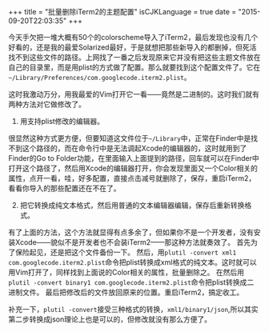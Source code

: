 +++
title  = "批量删除iTerm2的主题配置"
isCJKLanguage = true
date = "2015-09-20T22:03:35"
+++


今天手欠把一堆大概有50个的colorscheme导入了iTerm2，最后发现也没有几个好看的，还是我的最爱Solarized最好，于是就想把那些新导入的都删掉，但死活找不到这些文件的路径。上网找了一番之后发现原来它并没有把这些主题文件放在自己的目录里，而是用plist的方式做了配置。那么就要找到这个配置文件了。它在`~/Library/Preferences/com.googlecode.iterm2.plist`。

这时我激动万分，用我最爱的Vim打开它一看——竟然是二进制的。这时我们就有两种方法对它做修改了。

1. 用支持plist修改的编辑器。

很显然这种方式更方便，但要知道这文件位于`~/Library`中，正常在Finder中是找不到这个路径的，而在命令行中是无法调起Xcode的编辑器的，这时就用到了Finder的Go to Folder功能，在里面输入上面提到的路径，回车就可以在Finder中打开这个路径了，然后用Xcode的编辑器打开，你会发现里面又一个Color相关的属性，点开一看，哇，好多配置，直接点击减号就删除了，保存，重启iTerm2，看看你导入的那些配置还在不在了。

2. 把它转换成纯文本格式，然后用普通的文本编辑器编辑，保存后重新转换格式。

有了上面的方法，这个方法就显得有点多余了，但如果你不是一个开发者，没有安装Xcode——貌似不是开发者也不会装iTerm2——那这种方法就奏效了。
首先为了保险起见，还是把这个文件备份一下。
然后，用`plutil -convert xml1 com.googlecode.iterm2.plist`命令把plist转换成xml格式的纯文本。这时就可以用Vim打开了，同样找到上面说的Color相关的属性，批量删除之。
在然后用`plutil -convert binary1 com.googlecode.iterm2.plist`命令把plist转换成二进制文件。
最后把修改后的文件放回原来的位置。重启iTerm2，搞定收工。

补充一下，`plutil -convert`接受三种格式的转换，`xml1/binary1/json`,所以其实第二步转换成json理论上也是可以的，但修改就没有那么方便了。
